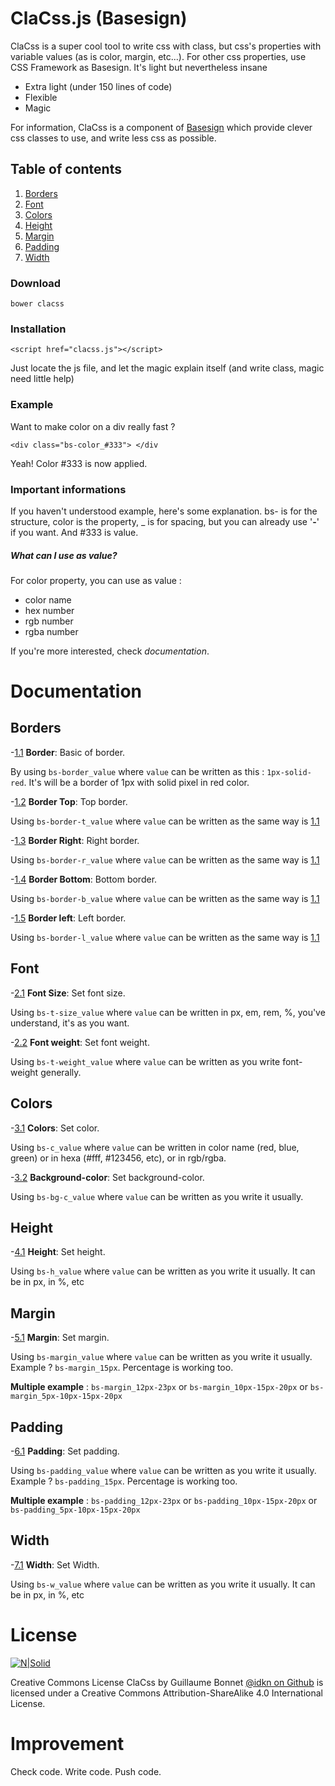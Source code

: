 # ClaCss.js (Basesign)



ClaCss is a super cool tool to write css with class, but css's properties with variable values (as is color, margin, etc...).
For other css properties, use CSS Framework as Basesign. It's light but	nevertheless insane

  - Extra light (under 150 lines of code)
  - Flexible
  - Magic

For information, ClaCss is a component of [Basesign]() which provide clever css classes to use, and write less css as possible.


## Table of contents
1. [Borders](#user-content-borders)
2. [Font](#user-content-font)
3. [Colors](#user-content-colors)
4. [Height](#user-content-height)
5. [Margin](#user-content-margin)
6. [Padding](#user-content-padding)
7. [Width](#user-content-width)

### Download
    bower clacss

### Installation
    <script href="clacss.js"></script>

Just locate the js file, and let the magic explain itself (and write class, magic need little help)

### Example
Want to make color on a div really fast ? 
```
<div class="bs-color_#333"> </div
```

Yeah! Color #333 is now applied.

### Important informations
If you haven't understood example, here's some explanation. bs- is for the structure, color is the property, _ is for spacing, but you can already use  '**-**'  if you want. And #333 is value.

##### What can I use as value?
For color property, you can use as value :
* color name
* hex number
* rgb number
* rgba number

If you're more interested, check *documentation*.

# Documentation
## Borders

-[1.1](#border) **Border**: Basic of border.
  
By using ```bs-border_value``` where ```value``` can be written as this : ```1px-solid-red```. It's will be a border of 1px with solid pixel in red color. 

-[1.2](#border-t) **Border Top**: Top border.

Using ```bs-border-t_value``` where ```value``` can be written as the same way is [1.1](#border)

-[1.3](#border-r) **Border Right**: Right border.

Using ```bs-border-r_value``` where ```value``` can be written as the same way is [1.1](#border)

-[1.4](#border-b) **Border Bottom**: Bottom border.

Using ```bs-border-b_value``` where ```value``` can be written as the same way is [1.1](#border)

-[1.5](#border-l) **Border left**: Left border.

Using ```bs-border-l_value``` where ```value``` can be written as the same way is [1.1](#border)
## Font
-[2.1](#Font-size) **Font Size**: Set font size.

Using ```bs-t-size_value``` where ```value``` can be written in px, em, rem, %, you've understand, it's as you want.

-[2.2](#Font-weight) **Font weight**: Set font weight.

Using ```bs-t-weight_value``` where ```value``` can be written as you write font-weight generally.
## Colors
-[3.1](#Colors) **Colors**: Set color.

Using ```bs-c_value``` where ```value``` can be written in color name (red, blue, green) or in hexa (#fff, #123456, etc), or in rgb/rgba.

-[3.2](#Background-color) **Background-color**: Set background-color.

Using ```bs-bg-c_value``` where ```value``` can be written as you write it usually.
## Height
-[4.1](#Height) **Height**: Set height.

Using ```bs-h_value``` where ```value``` can be written as you write it usually. It can be in px, in %, etc
## Margin
-[5.1](#Margin) **Margin**: Set margin.

Using ```bs-margin_value``` where ```value``` can be written as you write it usually. Example ? ```bs-margin_15px```. Percentage is working too.

**Multiple example** : ```bs-margin_12px-23px``` or ```bs-margin_10px-15px-20px``` or ```bs-margin_5px-10px-15px-20px```

## Padding
-[6.1](#Padding) **Padding**: Set padding.

Using ```bs-padding_value``` where ```value``` can be written as you write it usually. Example ? ```bs-padding_15px```. Percentage is working too.

**Multiple example** : ```bs-padding_12px-23px``` or ```bs-padding_10px-15px-20px``` or ```bs-padding_5px-10px-15px-20px```
## Width
-[7.1](#Width) **Width**: Set Width.

Using ```bs-w_value``` where ```value``` can be written as you write it usually. It can be in px, in %, etc

# License
[![N|Solid](https://i.creativecommons.org/l/by-sa/4.0/88x31.png)](http://creativecommons.org/licenses/by-sa/4.0/)

Creative Commons License
ClaCss by Guillaume Bonnet [@idkn on Github](https://github.com/idkn) is licensed under a Creative Commons Attribution-ShareAlike 4.0 International License.

# Improvement
Check code. Write code. Push code.
